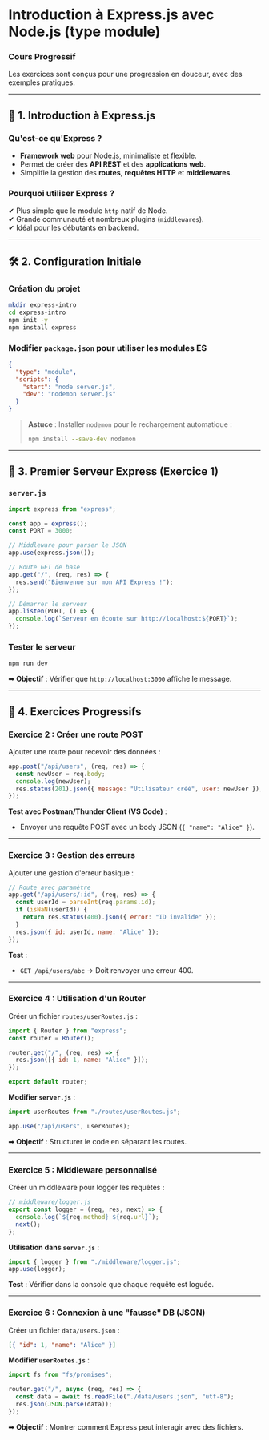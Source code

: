 # **Introduction à Express.js avec Node.js (type module)**

### **Cours Progressif**

Les exercices sont conçus pour une progression en douceur, avec des exemples pratiques.

---

## **📌 1. Introduction à Express.js**

### **Qu'est-ce qu'Express ?**

- **Framework web** pour Node.js, minimaliste et flexible.
- Permet de créer des **API REST** et des **applications web**.
- Simplifie la gestion des **routes**, **requêtes HTTP** et **middlewares**.

### **Pourquoi utiliser Express ?**

✔ Plus simple que le module `http` natif de Node.  
✔ Grande communauté et nombreux plugins (`middlewares`).  
✔ Idéal pour les débutants en backend.

---

## **🛠 2. Configuration Initiale**

### **Création du projet**

```bash
mkdir express-intro
cd express-intro
npm init -y
npm install express
```

### **Modifier `package.json` pour utiliser les modules ES**

```json
{
  "type": "module",
  "scripts": {
    "start": "node server.js",
    "dev": "nodemon server.js"
  }
}
```

> **Astuce** : Installer `nodemon` pour le rechargement automatique :
>
> ```bash
> npm install --save-dev nodemon
> ```

---

## **🚀 3. Premier Serveur Express (Exercice 1)**

### **`server.js`**

```javascript
import express from "express";

const app = express();
const PORT = 3000;

// Middleware pour parser le JSON
app.use(express.json());

// Route GET de base
app.get("/", (req, res) => {
  res.send("Bienvenue sur mon API Express !");
});

// Démarrer le serveur
app.listen(PORT, () => {
  console.log(`Serveur en écoute sur http://localhost:${PORT}`);
});
```

### **Tester le serveur**

```bash
npm run dev
```

➡ **Objectif** : Vérifier que `http://localhost:3000` affiche le message.

---

## **📝 4. Exercices Progressifs**

### **Exercice 2 : Créer une route POST**

Ajouter une route pour recevoir des données :

```javascript
app.post("/api/users", (req, res) => {
  const newUser = req.body;
  console.log(newUser);
  res.status(201).json({ message: "Utilisateur créé", user: newUser });
});
```

**Test avec Postman/Thunder Client (VS Code)** :

- Envoyer une requête POST avec un body JSON (`{ "name": "Alice" }`).

---

### **Exercice 3 : Gestion des erreurs**

Ajouter une gestion d'erreur basique :

```javascript
// Route avec paramètre
app.get("/api/users/:id", (req, res) => {
  const userId = parseInt(req.params.id);
  if (isNaN(userId)) {
    return res.status(400).json({ error: "ID invalide" });
  }
  res.json({ id: userId, name: "Alice" });
});
```

**Test** :

- `GET /api/users/abc` → Doit renvoyer une erreur 400.

---

### **Exercice 4 : Utilisation d'un Router**

Créer un fichier `routes/userRoutes.js` :

```javascript
import { Router } from "express";
const router = Router();

router.get("/", (req, res) => {
  res.json([{ id: 1, name: "Alice" }]);
});

export default router;
```

**Modifier `server.js`** :

```javascript
import userRoutes from "./routes/userRoutes.js";

app.use("/api/users", userRoutes);
```

➡ **Objectif** : Structurer le code en séparant les routes.

---

### **Exercice 5 : Middleware personnalisé**

Créer un middleware pour logger les requêtes :

```javascript
// middleware/logger.js
export const logger = (req, res, next) => {
  console.log(`${req.method} ${req.url}`);
  next();
};
```

**Utilisation dans `server.js`** :

```javascript
import { logger } from "./middleware/logger.js";
app.use(logger);
```

**Test** : Vérifier dans la console que chaque requête est loguée.

---

### **Exercice 6 : Connexion à une "fausse" DB (JSON)**

Créer un fichier `data/users.json` :

```json
[{ "id": 1, "name": "Alice" }]
```

**Modifier `userRoutes.js`** :

```javascript
import fs from "fs/promises";

router.get("/", async (req, res) => {
  const data = await fs.readFile("./data/users.json", "utf-8");
  res.json(JSON.parse(data));
});
```

➡ **Objectif** : Montrer comment Express peut interagir avec des fichiers.
